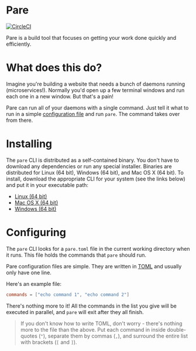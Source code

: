 # Pare

[![CircleCI](https://circleci.com/gh/arschles/pare.svg?style=svg)](https://circleci.com/gh/arschles/pare)

Pare is a build tool that focuses on getting your work done quickly and efficiently.

# What does this do?

Imagine you're building a website that needs a bunch of daemons running (microservices!). Normally
you'd open up a few terminal windows and run each one in a new window. But that's a pain!

Pare can run all of your daemons with a single command. Just tell it what to run in a simple 
[configuration file](#configuring) and run `pare`. The command takes over from there.

# Installing

The `pare` CLI is distributed as a self-contained binary. You don't have to download any
dependencies or run any special installer. Binaries are distributed for Linux (64 bit),
Windows (64 bit), and Mac OS X (64 bit). To install, download the appropriate CLI
for your system (see the links below) and put it in your executable path:

- [Linux (64 bit)](https://storage.googleapis.com/pare-cli/pare_linux_amd64)
- [Mac OS X (64 bit)](https://storage.googleapis.com/pare-cli/pare_darwin_amd64)
- [Windows (64 bit)](https://storage.googleapis.com/pare-cli/pare_windows_amd64.exe)

# Configuring

The `pare` CLI looks for a `pare.toml` file in the current working directory when it runs. This file
holds the commands that `pare` should run.

Pare configuration files are simple. They are written in [TOML](https://github.com/toml-lang/toml) and usually only 
have one line.

Here's an example file:

```toml
commands = ["echo command 1", "echo command 2"]
```

There's nothing more to it! All the commands in the list you give will be executed in parallel, and `pare`
will exit after they all finish.

>If you don't know how to write TOML, don't worry - there's nothing more to the file than the above. Put each command in inside double-quotes (`"`), separate them by commas (`,`), and surround the entire list with brackets (`[` and `]`).

